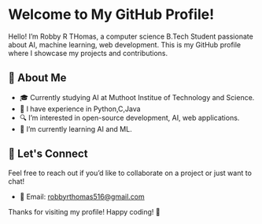 # Welcome to My GitHub Profile!

Hello! I’m Robby R THomas, a computer science B.Tech Student passionate about AI, machine learning, web development. This is my GitHub profile where I showcase my projects and contributions.

## 🌟 About Me

- 🎓 Currently studying AI at Muthoot Institue of Technology and Science.
- 💼 I have experience in Python,C,Java
- 🔍 I’m interested in  open-source development, AI, web applications.
- 🌱 I’m currently learning AI and ML.


## 🤝 Let's Connect

Feel free to reach out if you’d like to collaborate on a project or just want to chat!

- 📧 Email: robbyrthomas516@gmail.com

Thanks for visiting my profile! Happy coding! 🚀
